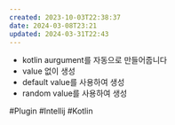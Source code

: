 ```yaml
---
created: 2023-10-03T22:38:37
date: 2024-03-08T23:21
updated: 2024-03-31T22:43
---
```

- kotlin aurgument를 자동으로 만들어줍니다
- value 없이 생성
- default value를 사용하여 생성
- random value를 사용하여 생성

#Plugin
#Intellij
#Kotlin